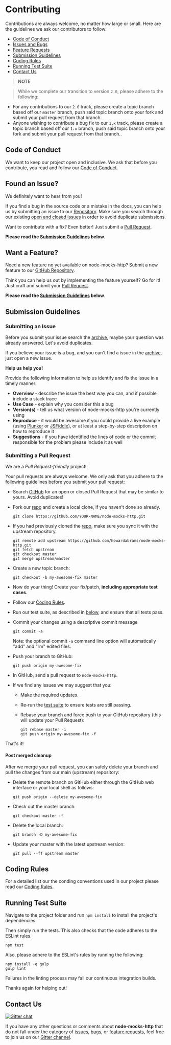 # Contributing

Contributions are always welcome, no matter how large or small. Here are the guidelines we ask our contributors to follow:

 - [Code of Conduct](#coc)
 - [Issues and Bugs](#issue)
 - [Feature Requests](#feature)
 - [Submission Guidelines](#submit)
 - [Coding Rules](#rules)
 - [Running Test Suite](#tests)
 - [Contact Us](#contact)

> **NOTE**

> While we complete our transition to version `2.0`, please adhere to the following:
- For any contributions to our `2.0` track, please create a topic branch based off our `master` branch, push said topic branch onto your fork and submit your pull request from that branch.
- Anyone wishing to contribute a bug fix to our `1.x` track, please create a topic branch based off our `1.x` branch, push said topic branch onto your fork and submit your pull request from that branch..

## <a name="coc"></a> Code of Conduct
We want to keep our project open and inclusive. We ask that before you
contribute, you read and follow our [Code of Conduct](CODE_OF_CONDUCT.md).

## <a name="issue"></a> Found an Issue?
We definitely want to hear from you!

If you find a bug in the source code or a mistake in the docs, you can help us by
submitting an issue to our [Repository][issues]. Make sure you search through our existing [open and closed issues][issues-archive] in order to avoid duplicate submissions.

Want to contribute with a fix? Even better! Just submit a [Pull Request][pulls].

**Please read the [Submission Guidelines](#submit) below**.

## <a name="feature"></a> Want a Feature?
Need a new feature no yet available on node-mocks-http? Submit a new feature to our [GitHub Repository][issues].

Think you can help us out by implementing the feature yourself? Go for it! Just craft and submit your [Pull Request][pulls].

**Please read the [Submission Guidelines](#submit) below**.

## <a name="submit"></a> Submission Guidelines

### Submitting an Issue
Before you submit your issue search the [archive][issues-archive], maybe your question was already answered. Let's avoid duplicates.

If you believe your issue is a bug, and you can't find a issue in the [archive][issues-archive], just open a new issue.

**Help us help you!**

Provide the following information to help us identify and fix the issue in a timely manner:

* **Overview** - describe the issue the best way you can, and if possible include a stack trace
* **Use Case** - explain why you consider this a bug
* **Version(s)** - tell us what version of node-mocks-http you're currently using
* **Reproduce** - it would be awesome if you could provide a live example (using [Plunker][plunker] or
  [JSFiddle][jsfiddle]), or at least a step-by-step description on how to reproduce it
* **Suggestions** - if you have identified the lines of code or the commit responsible for the problem please include it as well

### Submitting a Pull Request
We are a *Pull Request-friendly* project!

Your pull requests are always welcome. We only ask that  you adhere to the following guidelines before you submit your pull request:

* Search [GitHub][pulls] for an open or closed Pull Request that may be similar to yours. Avoid duplicates!
* Fork our [repo][repo] and create a local clone, if you haven't done so already.

     ```shell
     git clone https://github.com/YOUR-NAME/node-mocks-http.git
     ```

* If you had previously cloned the [repo][repo], make sure you sync it with the upstream repository.

     ```shell
     git remote add upstream https://github.com/howardabrams/node-mocks-http.git
     git fetch upstream
     git checkout master
     git merge upstream/master
	 ```

* Create a new topic branch:

     ```shell
     git checkout -b my-awesome-fix master
     ```

* Now do your thing! Create your fix/patch, **including appropriate test cases**.
* Follow our [Coding Rules](#rules).
* Run our test suite, as described in [below](#tests),
  and ensure that all tests pass.
* Commit your changes using a descriptive commit message

     ```shell
     git commit -a
     ```

  Note: the optional commit `-a` command line option will automatically "add" and "rm" edited files.

* Push your branch to GitHub:

    ```shell
    git push origin my-awesome-fix
    ```

* In GitHub, send a pull request to `node-mocks-http`.
* If we find any issues we may suggest that you:
  * Make the required updates.
  * Re-run the [test suite](#tests) to ensure tests are still passing.
  * Rebase your branch and force push to your GitHub repository (this will update your Pull Request):

    ```shell
    git rebase master -i
    git push origin my-awesome-fix -f
    ```

That's it!

#### Post merged cleanup

After we merge your pull request, you can safely delete your branch and pull the changes from our main (upstream) repository:

* Delete the remote branch on GitHub either through the GitHub web interface or your local shell as follows:

    ```shell
    git push origin --delete my-awesome-fix
    ```

* Check out the master branch:

    ```shell
    git checkout master -f
    ```

* Delete the local branch:

    ```shell
    git branch -D my-awesome-fix
    ```

* Update your master with the latest upstream version:

    ```shell
    git pull --ff upstream master
    ```

## <a name="rules"></a> Coding Rules

For a detailed list our the conding conventions used in our project please read our [Coding Rules](CODING_RULES.md).

## <a name="tests"></a> Running Test Suite

Navigate to the project folder and run `npm install` to install the
project's dependencies.

Then simply run the tests.  This also checks that the code adheres to the ESLint rules.

    npm test

Also, please adhere to the ESLint's rules by running the following:

    npm install -q gulp
    gulp lint

Failures in the linting process may fail our continuous integration builds.

Thanks again for helping out!

## <a name="contact"></a> Contact Us
[![Gitter chat](https://badges.gitter.im/howardabrams/node-mocks-http.png)](https://gitter.im/howardabrams/node-mocks-http)

If you have any other questions or comments about **node-mocks-http** that do not fall under the category of [issues](#issue), [bugs](#issue), or [feature requests](#feature), feel free to join us on our [Gitter channel][gitter].


[repo]: https://github.com/howardabrams/node-mocks-http
[issues]: https://github.com/howardabrams/node-mocks-http/issues
[issues-archive]: https://github.com/howardabrams/node-mocks-http/issues?q=is%3Aissue
[pulls]: https://github.com/howardabrams/node-mocks-http/pulls
[pulls-archive]: https://github.com/howardabrams/node-mocks-http/pulls?q=is%3Apr
[gitter]: https://gitter.im/howardabrams/node-mocks-http
[jsfiddle]: http://jsfiddle.net/
[plunker]: http://plnkr.co/edit
